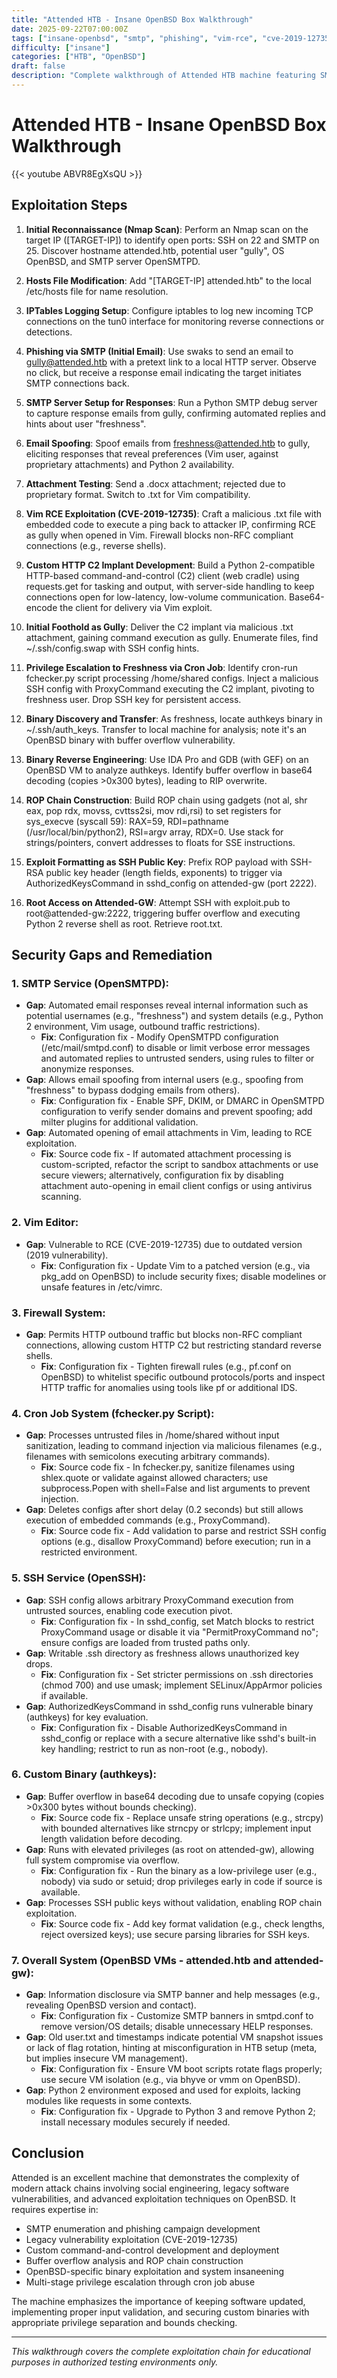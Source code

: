 ```yaml
---
title: "Attended HTB - Insane OpenBSD Box Walkthrough"
date: 2025-09-22T07:00:00Z
tags: ["insane-openbsd", "smtp", "phishing", "vim-rce", "cve-2019-12735", "buffer-overflow", "rop-chain", "privilege-escalation", "c2", "ssh"]
difficulty: ["insane"]
categories: ["HTB", "OpenBSD"]
draft: false
description: "Complete walkthrough of Attended HTB machine featuring SMTP phishing, Vim RCE exploitation, custom HTTP C2 development, buffer overflow analysis, and ROP chain construction for privilege escalation"
---
```


# Attended HTB - Insane OpenBSD Box Walkthrough

{{< youtube ABVR8EgXsQU >}}

## Exploitation Steps

1. **Initial Reconnaissance (Nmap Scan)**: Perform an Nmap scan on the target IP ([TARGET-IP]) to identify open ports: SSH on 22 and SMTP on 25. Discover hostname attended.htb, potential user "gully", OS OpenBSD, and SMTP server OpenSMTPD.

2. **Hosts File Modification**: Add "[TARGET-IP] attended.htb" to the local /etc/hosts file for name resolution.

3. **IPTables Logging Setup**: Configure iptables to log new incoming TCP connections on the tun0 interface for monitoring reverse connections or detections.

4. **Phishing via SMTP (Initial Email)**: Use swaks to send an email to gully@attended.htb with a pretext link to a local HTTP server. Observe no click, but receive a response email indicating the target initiates SMTP connections back.

5. **SMTP Server Setup for Responses**: Run a Python SMTP debug server to capture response emails from gully, confirming automated replies and hints about user "freshness".

6. **Email Spoofing**: Spoof emails from freshness@attended.htb to gully, eliciting responses that reveal preferences (Vim user, against proprietary attachments) and Python 2 availability.

7. **Attachment Testing**: Send a .docx attachment; rejected due to proprietary format. Switch to .txt for Vim compatibility.

8. **Vim RCE Exploitation (CVE-2019-12735)**: Craft a malicious .txt file with embedded code to execute a ping back to attacker IP, confirming RCE as gully when opened in Vim. Firewall blocks non-RFC compliant connections (e.g., reverse shells).

9. **Custom HTTP C2 Implant Development**: Build a Python 2-compatible HTTP-based command-and-control (C2) client (web cradle) using requests.get for tasking and output, with server-side handling to keep connections open for low-latency, low-volume communication. Base64-encode the client for delivery via Vim exploit.

10. **Initial Foothold as Gully**: Deliver the C2 implant via malicious .txt attachment, gaining command execution as gully. Enumerate files, find ~/.ssh/config.swap with SSH config hints.

11. **Privilege Escalation to Freshness via Cron Job**: Identify cron-run fchecker.py script processing /home/shared configs. Inject a malicious SSH config with ProxyCommand executing the C2 implant, pivoting to freshness user. Drop SSH key for persistent access.

12. **Binary Discovery and Transfer**: As freshness, locate authkeys binary in ~/.ssh/auth_keys. Transfer to local machine for analysis; note it's an OpenBSD binary with buffer overflow vulnerability.

13. **Binary Reverse Engineering**: Use IDA Pro and GDB (with GEF) on an OpenBSD VM to analyze authkeys. Identify buffer overflow in base64 decoding (copies >0x300 bytes), leading to RIP overwrite.

14. **ROP Chain Construction**: Build ROP chain using gadgets (not al, shr eax, pop rdx, movss, cvttss2si, mov rdi,rsi) to set registers for sys_execve (syscall 59): RAX=59, RDI=pathname (/usr/local/bin/python2), RSI=argv array, RDX=0. Use stack for strings/pointers, convert addresses to floats for SSE instructions.

15. **Exploit Formatting as SSH Public Key**: Prefix ROP payload with SSH-RSA public key header (length fields, exponents) to trigger via AuthorizedKeysCommand in sshd_config on attended-gw (port 2222).

16. **Root Access on Attended-GW**: Attempt SSH with exploit.pub to root@attended-gw:2222, triggering buffer overflow and executing Python 2 reverse shell as root. Retrieve root.txt.

## Security Gaps and Remediation

### 1. **SMTP Service (OpenSMTPD)**:
   - **Gap**: Automated email responses reveal internal information such as potential usernames (e.g., "freshness") and system details (e.g., Python 2 environment, Vim usage, outbound traffic restrictions).
     - **Fix**: Configuration fix - Modify OpenSMTPD configuration (/etc/mail/smtpd.conf) to disable or limit verbose error messages and automated replies to untrusted senders, using rules to filter or anonymize responses.
   - **Gap**: Allows email spoofing from internal users (e.g., spoofing from "freshness" to bypass dodging emails from others).
     - **Fix**: Configuration fix - Enable SPF, DKIM, or DMARC in OpenSMTPD configuration to verify sender domains and prevent spoofing; add milter plugins for additional validation.
   - **Gap**: Automated opening of email attachments in Vim, leading to RCE exploitation.
     - **Fix**: Source code fix - If automated attachment processing is custom-scripted, refactor the script to sandbox attachments or use secure viewers; alternatively, configuration fix by disabling attachment auto-opening in email client configs or using antivirus scanning.

### 2. **Vim Editor**:
   - **Gap**: Vulnerable to RCE (CVE-2019-12735) due to outdated version (2019 vulnerability).
     - **Fix**: Configuration fix - Update Vim to a patched version (e.g., via pkg_add on OpenBSD) to include security fixes; disable modelines or unsafe features in /etc/vimrc.

### 3. **Firewall System**:
   - **Gap**: Permits HTTP outbound traffic but blocks non-RFC compliant connections, allowing custom HTTP C2 but restricting standard reverse shells.
     - **Fix**: Configuration fix - Tighten firewall rules (e.g., pf.conf on OpenBSD) to whitelist specific outbound protocols/ports and inspect HTTP traffic for anomalies using tools like pf or additional IDS.

### 4. **Cron Job System (fchecker.py Script)**:
   - **Gap**: Processes untrusted files in /home/shared without input sanitization, leading to command injection via malicious filenames (e.g., filenames with semicolons executing arbitrary commands).
     - **Fix**: Source code fix - In fchecker.py, sanitize filenames using shlex.quote or validate against allowed characters; use subprocess.Popen with shell=False and list arguments to prevent injection.
   - **Gap**: Deletes configs after short delay (0.2 seconds) but still allows execution of embedded commands (e.g., ProxyCommand).
     - **Fix**: Source code fix - Add validation to parse and restrict SSH config options (e.g., disallow ProxyCommand) before execution; run in a restricted environment.

### 5. **SSH Service (OpenSSH)**:
   - **Gap**: SSH config allows arbitrary ProxyCommand execution from untrusted sources, enabling code execution pivot.
     - **Fix**: Configuration fix - In sshd_config, set Match blocks to restrict ProxyCommand usage or disable it via "PermitProxyCommand no"; ensure configs are loaded from trusted paths only.
   - **Gap**: Writable .ssh directory as freshness allows unauthorized key drops.
     - **Fix**: Configuration fix - Set stricter permissions on .ssh directories (chmod 700) and use umask; implement SELinux/AppArmor policies if available.
   - **Gap**: AuthorizedKeysCommand in sshd_config runs vulnerable binary (authkeys) for key evaluation.
     - **Fix**: Configuration fix - Disable AuthorizedKeysCommand in sshd_config or replace with a secure alternative like sshd's built-in key handling; restrict to run as non-root (e.g., nobody).

### 6. **Custom Binary (authkeys)**:
   - **Gap**: Buffer overflow in base64 decoding due to unsafe copying (copies >0x300 bytes without bounds checking).
     - **Fix**: Source code fix - Replace unsafe string operations (e.g., strcpy) with bounded alternatives like strncpy or strlcpy; implement input length validation before decoding.
   - **Gap**: Runs with elevated privileges (as root on attended-gw), allowing full system compromise via overflow.
     - **Fix**: Configuration fix - Run the binary as a low-privilege user (e.g., nobody) via sudo or setuid; drop privileges early in code if source is available.
   - **Gap**: Processes SSH public keys without validation, enabling ROP chain exploitation.
     - **Fix**: Source code fix - Add key format validation (e.g., check lengths, reject oversized keys); use secure parsing libraries for SSH keys.

### 7. **Overall System (OpenBSD VMs - attended.htb and attended-gw)**:
   - **Gap**: Information disclosure via SMTP banner and help messages (e.g., revealing OpenBSD version and contact).
     - **Fix**: Configuration fix - Customize SMTP banners in smtpd.conf to remove version/OS details; disable unnecessary HELP responses.
   - **Gap**: Old user.txt and timestamps indicate potential VM snapshot issues or lack of flag rotation, hinting at misconfiguration in HTB setup (meta, but implies insecure VM management).
     - **Fix**: Configuration fix - Ensure VM boot scripts rotate flags properly; use secure VM isolation (e.g., via bhyve or vmm on OpenBSD).
   - **Gap**: Python 2 environment exposed and used for exploits, lacking modules like requests in some contexts.
     - **Fix**: Configuration fix - Upgrade to Python 3 and remove Python 2; install necessary modules securely if needed.

## Conclusion

Attended is an excellent machine that demonstrates the complexity of modern attack chains involving social engineering, legacy software vulnerabilities, and advanced exploitation techniques on OpenBSD. It requires expertise in:
- SMTP enumeration and phishing campaign development
- Legacy vulnerability exploitation (CVE-2019-12735)
- Custom command-and-control development and deployment
- Buffer overflow analysis and ROP chain construction
- OpenBSD-specific binary exploitation and system insaneening
- Multi-stage privilege escalation through cron job abuse

The machine emphasizes the importance of keeping software updated, implementing proper input validation, and securing custom binaries with appropriate privilege separation and bounds checking.

---

*This walkthrough covers the complete exploitation chain for educational purposes in authorized testing environments only.*